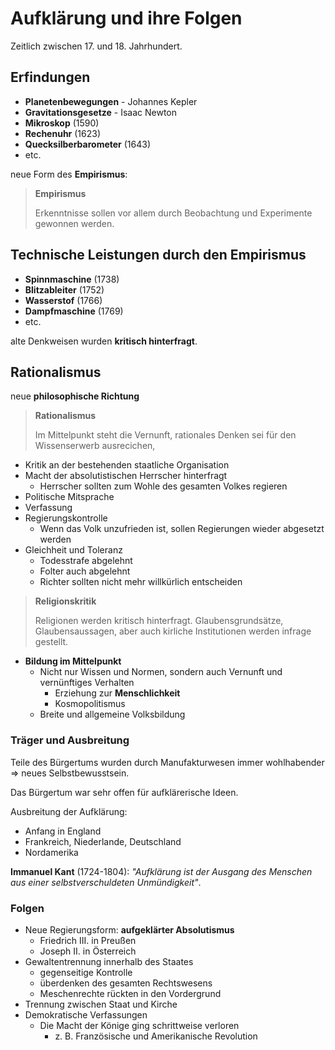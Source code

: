 # Aufklärung und ihre Folgen

Zeitlich zwischen 17. und 18. Jahrhundert.

## Erfindungen

- **Planetenbewegungen** - Johannes Kepler
- **Gravitationsgesetze** - Isaac Newton
- **Mikroskop** (1590)
- **Rechenuhr** (1623)
- **Quecksilberbarometer** (1643)
- etc.

neue Form des **Empirismus**:
> **Empirismus**
>
> Erkenntnisse sollen vor allem durch Beobachtung und Experimente gewonnen werden.

## Technische Leistungen durch den Empirismus

- **Spinnmaschine** (1738)
- **Blitzableiter** (1752)
- **Wasserstof** (1766)
- **Dampfmaschine** (1769)
- etc.

alte Denkweisen wurden **kritisch hinterfragt**.

## Rationalismus

neue **philosophische Richtung**

> **Rationalismus**
>
> Im Mittelpunkt steht die Vernunft, rationales Denken sei für den Wissenserwerb ausrecichen,

- Kritik an der bestehenden staatliche Organisation
- Macht der absolutistischen Herrscher hinterfragt
    - Herrscher sollten zum Wohle des gesamten Volkes regieren
- Politische Mitsprache
- Verfassung
- Regierungskontrolle
    - Wenn das Volk unzufrieden ist, sollen Regierungen wieder abgesetzt werden
- Gleichheit und Toleranz
    - Todesstrafe abgelehnt
    - Folter auch abgelehnt
    - Richter sollten nicht mehr willkürlich entscheiden

> **Religionskritik**
>
> Religionen werden kritisch hinterfragt.
> Glaubensgrundsätze, Glaubensaussagen, aber auch kirliche Institutionen werden infrage gestellt.

- **Bildung im Mittelpunkt**
    - Nicht nur Wissen und Normen, sondern auch Vernunft und vernünftiges Verhalten
        - Erziehung zur **Menschlichkeit**
        - Kosmopolitismus
    - Breite und allgemeine Volksbildung

### Träger und Ausbreitung

Teile des Bürgertums wurden durch Manufakturwesen immer wohlhabender => neues Selbstbewusstsein.

Das Bürgertum war sehr offen für aufklärerische Ideen.

Ausbreitung der Aufklärung:
- Anfang in England
- Frankreich, Niederlande, Deutschland
- Nordamerika

**Immanuel Kant** (1724-1804): *"Aufklärung ist der Ausgang des Menschen aus einer selbstverschuldeten Unmündigkeit"*.

### Folgen

- Neue Regierungsform: **aufgeklärter Absolutismus**
    - Friedrich III. in Preußen
    - Joseph II. in Österreich
-  Gewaltentrennung innerhalb des Staates
    - gegenseitige Kontrolle
    - überdenken des gesamten Rechtswesens
    - Meschenrechte rückten in den Vordergrund
- Trennung zwischen Staat und Kirche
- Demokratische Verfassungen
    - Die Macht der Könige ging schrittweise verloren
        - z. B. Französische und Amerikanische Revolution